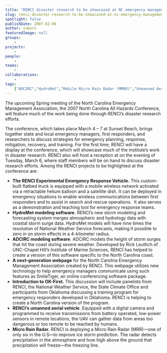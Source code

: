 ```yaml
---
title: "RENCI disaster research to be showcased at NC emergency management meeting"
slug: renci-disaster-research-to-be-showcased-at-nc-emergency-management-meeting
spotlight: false
publishDate: 2007-02-08
author: subers
featuredImage: null
groups:
    - 
projects:
    - 
people:
    - 
teams: 
    - 
collaborations:
    - 
tags:
    ["ADCIRC","HydroMet","Mobile Micro Rain Radar (MMRR)","Unmanned Aerial Vehicle (UAV)"]
---
```

The upcoming Spring meeting of the North Carolina Emergency Management Association, the 2007 North Carolina All Hazards Conference, will feature much of the work being done through RENCI’s disaster research efforts.

<!--more-->

The conference, which takes place March 4 – 7 at Sunset Beach, brings together state and local emergency managers, first responders, and researchers to discuss strategies for emergency planning, response, mitigation, recovery, and training. For the first time, RENCI will have a display at the conference, which will showcase much of the institute’s work in disaster research. RENCI also will host a reception at on the evening of Tuesday, March 6, where staff members will be on hand to discuss disaster research efforts. Among the RENCI projects to be highlighted at the conference are:
<ul>
	<li><strong>The RENCI Experimental Emergency Response Vehicle.</strong> This custom-built flatbed truck is equipped with a mobile wireless network activated via a retractable helium balloon and a satellite dish. It can be deployed in emergency situations to enable wireless communications between first responders and to assist in search and rescue operations.  It also serves as a demonstration and teaching tool for emergency response teams.</li>
	<li><strong>HydroMet modeling software.</strong> RENCI’s new storm modeling and forecasting system merges atmospheric and hydrology data with coastal storm surge data. HydroMet models will have nine times the resolution of National Weather Service forecasts, making it possible to zero in on storm effects in a 4-kilometer radius.</li>
	<li><strong>ADCIRC modeling software</strong>. ADCIRC models the height of storm surges that hit the coast during severe weather. Developed by Rick Leuttich of UNC-Chapel Hill’s Institute of Marine Sciences, RENCI has helped to create a version of this software specific to the North Carolina coast.</li>
	<li><strong>A next-generation webpage</strong> for the North Carolina Emergency Management Association created by RENCI. This webpage utilizes new technology to help emergency managers communicate using such features as SmileTiger, an online conferencing software package.</li>
	<li><strong>Introduction to OK-First.</strong> This discussion will include panelists from RENCI, the National Weather Service, the State Climate Office and participants from Oklahoma discussing a training program for emergency responders developed in Oklahoma. RENCI is helping to create a North Carolina version of the program.</li>
	<li><strong>RENCI’s umanned aerial vehicle</strong>. Equipped with a digital camera and programmed to receive transmissions from battery operated, low-power sensors in remote locations, the UAV can gather data from areas too dangerous or too remote to be reached by humans.</li>
	<li><strong>Micro Rain Radar.</strong> RENCI is deploying a Micro Rain Radar (MRR)—one of only six in the U.S—to improve ice storm prediction. The radar detects precipitation in the atmosphere and how high above the ground that precipitation will freeze—the freezing line.</li>
</ul>
